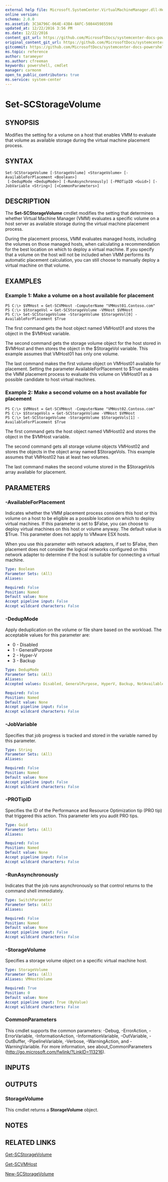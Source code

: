 ```yaml
---
external help file: Microsoft.SystemCenter.VirtualMachineManager.dll-Help.xml
online version: 
schema: 2.0.0
ms.assetid: 3C3A796C-064E-43B4-8AFC-508445985598
updated_at: 12/22/2016 3:56 PM
ms.date: 12/22/2016
content_git_url: https://github.com/MicrosoftDocs/systemcenter-docs-powershell/blob/live/systemcenter-cmdlets/SystemCenter2016/VirtualMachineManager/vlatest/Set-SCStorageVolume.md
original_content_git_url: https://github.com/MicrosoftDocs/systemcenter-docs-powershell/blob/live/systemcenter-cmdlets/SystemCenter2016/VirtualMachineManager/vlatest/Set-SCStorageVolume.md
gitcommit: https://github.com/MicrosoftDocs/systemcenter-docs-powershell/blob/96e5647587661652225fbdd2c797cd4d59d542bc/systemcenter-cmdlets/SystemCenter2016/VirtualMachineManager/vlatest/Set-SCStorageVolume.md
ms.topic: reference
author: tarameyer
ms.author: cfreeman
keywords: powershell, cmdlet
manager: carmonm
open_to_public_contributors: true
ms.service: system-center
---
```


# Set-SCStorageVolume

## SYNOPSIS
Modifies the setting for a volume on a host that enables VMM to evaluate that volume as available storage during the virtual machine placement process.

## SYNTAX

```
Set-SCStorageVolume [-StorageVolume] <StorageVolume> [-AvailableForPlacement <Boolean>]
 [-DedupMode <DedupMode>] [-RunAsynchronously] [-PROTipID <Guid>] [-JobVariable <String>] [<CommonParameters>]
```

## DESCRIPTION
The **Set-SCStorageVolume** cmdlet modifies the setting that determines whether Virtual Machine Manager (VMM) evaluates a specific volume on a host server as available storage during the virtual machine placement process.

During the placement process, VMM evaluates managed hosts, including the volumes on those managed hosts, when calculating a recommendation for the best location on which to deploy a virtual machine.
If you specify that a volume on the host will not be included when VMM performs its automatic placement calculation, you can still choose to manually deploy a virtual machine on that volume.

## EXAMPLES

### Example 1: Make a volume on a host available for placement
```
PS C:\> $VMHost = Get-SCVMHost -ComputerName "VMHost01.Contoso.com"
PS C:\> $StorageVol = Get-SCStorageVolume -VMHost $VMHost
PS C:\> Set-SCStorageVolume -StorageVolume $StorageVol[0] -AvailableForPlacement $True
```

The first command gets the host object named VMHost01 and stores the object in the $VMHost variable.

The second command gets the storage volume object for the host stored in $VMHost and then stores the object in the $StorageVol variable.
This example assumes that VMHost01 has only one volume.

The last command makes the first volume object on VMHost01 available for placement.
Setting the parameter AvailableForPlacement to $True enables the VMM placement process to evaluate this volume on VMHost01 as a possible candidate to host virtual machines.

### Example 2: Make a second volume on a host available for placement
```
PS C:\> $VMHost = Get-SCVMHost -ComputerName "VMHost02.Contoso.com"
PS C:\> $StorageVols = Get-SCStorageVolume -VMHost $VMHost 
PS C:\> Set-SCStorageVolume -StorageVolume $StorageVols[1] -AvailableForPlacement $True
```

The first command gets the host object named VMHost02 and stores the object in the $VMHost variable.

The second command gets all storage volume objects VMHost02 and stores the objects in the object array named $StorageVols.
This example assumes that VMHost02 has at least two volumes.

The last command makes the second volume stored in the $StorageVols array available for placement.

## PARAMETERS

### -AvailableForPlacement
Indicates whether the VMM placement process considers this host or this volume on a host to be eligible as a possible location on which to deploy virtual machines.
If this parameter is set to $False, you can choose to deploy virtual machines on this host or volume anyway.
The default value is $True.
This parameter does not apply to VMware ESX hosts.

When you use this parameter with network adapters, if set to $False, then placement does not consider the logical networks configured on this network adapter to determine if the host is suitable for connecting a virtual machine.

```yaml
Type: Boolean
Parameter Sets: (All)
Aliases: 

Required: False
Position: Named
Default value: None
Accept pipeline input: False
Accept wildcard characters: False
```

### -DedupMode
Apply deduplication on the volume or file share based on the workload.
The acceptable values for this parameter are:

- 0 - Disabled 
- 1 - GeneralPurpose 
- 2 - Hyper-V
- 3 - Backup

```yaml
Type: DedupMode
Parameter Sets: (All)
Aliases: 
Accepted values: Disabled, GeneralPurpose, HyperV, Backup, NotAvailable

Required: False
Position: Named
Default value: None
Accept pipeline input: False
Accept wildcard characters: False
```

### -JobVariable
Specifies that job progress is tracked and stored in the variable named by this parameter.

```yaml
Type: String
Parameter Sets: (All)
Aliases: 

Required: False
Position: Named
Default value: None
Accept pipeline input: False
Accept wildcard characters: False
```

### -PROTipID
Specifies the ID of the Performance and Resource Optimization tip (PRO tip) that triggered this action.
This parameter lets you audit PRO tips.

```yaml
Type: Guid
Parameter Sets: (All)
Aliases: 

Required: False
Position: Named
Default value: None
Accept pipeline input: False
Accept wildcard characters: False
```

### -RunAsynchronously
Indicates that the job runs asynchronously so that control returns to the command shell immediately.

```yaml
Type: SwitchParameter
Parameter Sets: (All)
Aliases: 

Required: False
Position: Named
Default value: None
Accept pipeline input: False
Accept wildcard characters: False
```

### -StorageVolume
Specifies a storage volume object on a specific virtual machine host.

```yaml
Type: StorageVolume
Parameter Sets: (All)
Aliases: VMHostVolume

Required: True
Position: 0
Default value: None
Accept pipeline input: True (ByValue)
Accept wildcard characters: False
```

### CommonParameters
This cmdlet supports the common parameters: -Debug, -ErrorAction, -ErrorVariable, -InformationAction, -InformationVariable, -OutVariable, -OutBuffer, -PipelineVariable, -Verbose, -WarningAction, and -WarningVariable. For more information, see about_CommonParameters (http://go.microsoft.com/fwlink/?LinkID=113216).

## INPUTS

## OUTPUTS

### StorageVolume
This cmdlet returns a **StorageVolume** object.

## NOTES

## RELATED LINKS

[Get-SCStorageVolume](xref:SystemCenter2016/VirtualMachineManager/vlatest/Get-SCStorageVolume.md)

[Get-SCVMHost](xref:SystemCenter2016/VirtualMachineManager/vlatest/Get-SCVMHost.md)

[New-SCStorageVolume](xref:SystemCenter2016/VirtualMachineManager/vlatest/New-SCStorageVolume.md)

